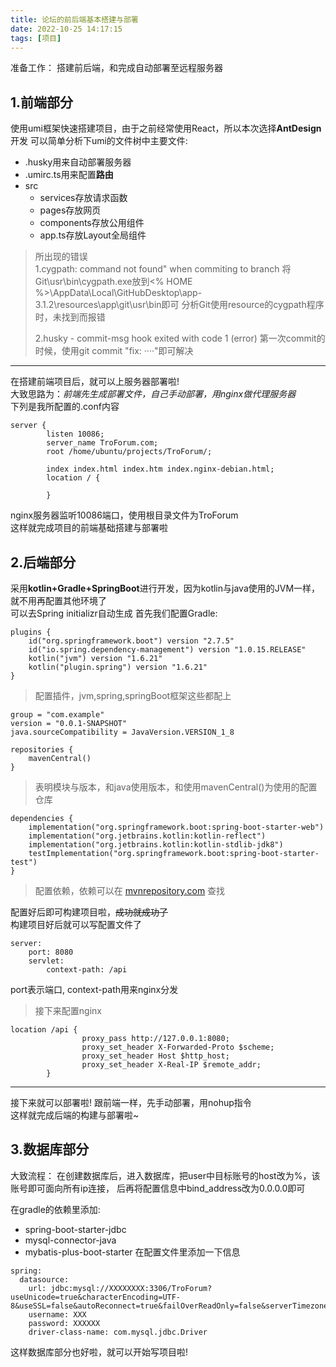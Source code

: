 ```yaml
---
title: 论坛的前后端基本搭建与部署
date: 2022-10-25 14:17:15
tags: [项目]
---
```

准备工作：
搭建前后端，和完成自动部署至远程服务器
<!-- more -->
1.前端部分
-
使用umi框架快速搭建项目，由于之前经常使用React，所以本次选择**AntDesign**开发
可以简单分析下umi的文件树中主要文件:
+ .husky用来自动部署服务器
+ .umirc.ts用来配置**路由**
+ src 
  + services存放请求函数
  + pages存放网页
  + components存放公用组件
  + app.ts存放Layout全局组件
> 所出现的错误<br>
> 1.cygpath: command not found" when commiting to branch
> 将Git\usr\bin\cygpath.exe放到<% HOME %>\AppData\Local\GitHubDesktop\app-3.1.2\resources\app\git\usr\bin即可
> 分析Git使用resource的cygpath程序时，未找到而报错
> 
> 2.husky - commit-msg hook exited with code 1 (error)
> 第一次commit的时候，使用git commit "fix: ····"即可解决

---

在搭建前端项目后，就可以上服务器部署啦!<br>
大致思路为：*前端先生成部署文件，自己手动部署，用nginx做代理服务器*<br>
下列是我所配置的.conf内容
````text
server {
        listen 10086;
        server_name TroForum.com;
        root /home/ubuntu/projects/TroForum/;

        index index.html index.htm index.nginx-debian.html;
        location / {

        }
````
nginx服务器监听10086端口，使用根目录文件为TroForum<br>
这样就完成项目的前端基础搭建与部署啦

2.后端部分
-
采用**kotlin+Gradle+SpringBoot**进行开发，因为kotlin与java使用的JVM一样，就不用再配置其他环境了<br>
可以去Spring initializr自动生成
首先我们配置Gradle:
````text
plugins {
	id("org.springframework.boot") version "2.7.5"
	id("io.spring.dependency-management") version "1.0.15.RELEASE"
	kotlin("jvm") version "1.6.21"
	kotlin("plugin.spring") version "1.6.21"
}
````
> 配置插件，jvm,spring,springBoot框架这些都配上
````text
group = "com.example"
version = "0.0.1-SNAPSHOT"
java.sourceCompatibility = JavaVersion.VERSION_1_8

repositories {
    mavenCentral()
}
````
> 表明模块与版本，和java使用版本，和使用mavenCentral()为使用的配置仓库
````text
dependencies {
    implementation("org.springframework.boot:spring-boot-starter-web")
	implementation("org.jetbrains.kotlin:kotlin-reflect")
	implementation("org.jetbrains.kotlin:kotlin-stdlib-jdk8")
	testImplementation("org.springframework.boot:spring-boot-starter-test")
}
````
> 配置依赖，依赖可以在 [mvnrepository.com](https://mvnrepository.com/) 查找

配置好后即可构建项目啦，~~成功就成功了~~ <br>
构建项目好后就可以写配置文件了
````text
server:
    port: 8080
    servlet:
        context-path: /api
````
port表示端口, context-path用来nginx分发
> 接下来配置nginx
````text
location /api {
                proxy_pass http://127.0.0.1:8080;
                proxy_set_header X-Forwarded-Proto $scheme;
                proxy_set_header Host $http_host;
                proxy_set_header X-Real-IP $remote_addr;
        }
````
---
接下来就可以部署啦!
跟前端一样，先手动部署，用nohup指令<br>
这样就完成后端的构建与部署啦~

3.数据库部分
-
大致流程： 
在创建数据库后，进入数据库，把user中目标账号的host改为%，该账号即可面向所有ip连接，
后再将配置信息中bind_address改为0.0.0.0即可

在gradle的依赖里添加:
+ spring-boot-starter-jdbc
+ mysql-connector-java
+ mybatis-plus-boot-starter
在配置文件里添加一下信息
````text
spring:
  datasource:
    url: jdbc:mysql://XXXXXXXX:3306/TroForum?useUnicode=true&characterEncoding=UTF-8&useSSL=false&autoReconnect=true&failOverReadOnly=false&serverTimezone=GMT%2B8
    username: XXX
    password: XXXXXX
    driver-class-name: com.mysql.jdbc.Driver
````
这样数据库部分也好啦，就可以开始写项目啦!

